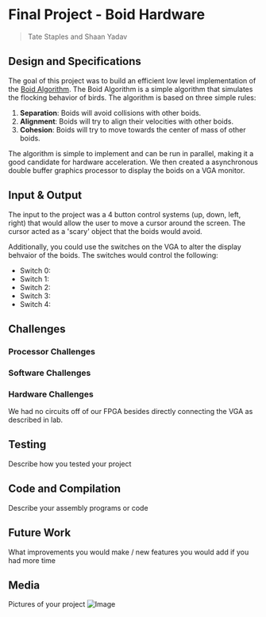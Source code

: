 # Final Project - Boid Hardware
> Tate Staples and Shaan Yadav


## Design and Specifications
The goal of this project was to build an efficient low level implementation of the [Boid Algorithm](https://en.wikipedia.org/wiki/Boids). The Boid Algorithm is a simple algorithm that simulates the flocking behavior of birds. The algorithm is based on three simple rules:
1. **Separation**: Boids will avoid collisions with other boids.
2. **Alignment**: Boids will try to align their velocities with other boids.
3. **Cohesion**: Boids will try to move towards the center of mass of other boids.

The algorithm is simple to implement and can be run in parallel, making it a good candidate for hardware acceleration. We then created a asynchronous double buffer graphics processor to display the boids on a VGA monitor.
## Input & Output
The input to the project was a 4 button control systems (up, down, left, right) that would allow the user to move a cursor around the screen. The cursor acted as a 'scary' object that the boids would avoid. 

Additionally, you could use the switches on the VGA to alter the display behvaior of the boids. The switches would control the following:
- Switch 0: 
- Switch 1: 
- Switch 2: 
- Switch 3: 
- Switch 4: 
## Challenges
### Processor Challenges

### Software Challenges

### Hardware Challenges
We had no circuits off of our FPGA besides directly connecting the VGA as described in lab.
## Testing
Describe how you tested your project
## Code and Compilation
Describe your assembly programs or code
## Future Work
What improvements you would make / new features you would add if you had more time
## Media
Pictures of your project
![Image](images/schematic.png)
